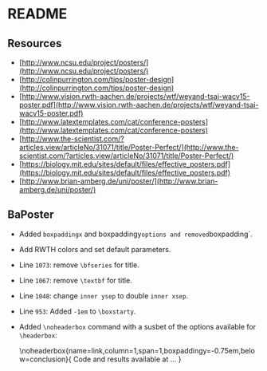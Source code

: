 # README

## Resources

* [http://www.ncsu.edu/project/posters/](http://www.ncsu.edu/project/posters/)
* [http://colinpurrington.com/tips/poster-design](http://colinpurrington.com/tips/poster-design)
* [http://www.vision.rwth-aachen.de/projects/wtf/weyand-tsai-wacv15-poster.pdf](http://www.vision.rwth-aachen.de/projects/wtf/weyand-tsai-wacv15-poster.pdf)
* [http://www.latextemplates.com/cat/conference-posters](http://www.latextemplates.com/cat/conference-posters)
* [http://www.the-scientist.com/?articles.view/articleNo/31071/title/Poster-Perfect/](http://www.the-scientist.com/?articles.view/articleNo/31071/title/Poster-Perfect/)
* [https://biology.mit.edu/sites/default/files/effective_posters.pdf](https://biology.mit.edu/sites/default/files/effective_posters.pdf)
* [http://www.brian-amberg.de/uni/poster/](http://www.brian-amberg.de/uni/poster/)

## BaPoster

* Added `boxpaddingx` and boxpaddingy` options and removed `boxpadding`.
* Add RWTH colors and set default parameters.
* Line `1073`: remove `\bfseries` for title.
* Line `1067`: remove `\textbf` for title.
* Line `1048`: change `inner ysep` to double `inner xsep`.
* Line `953`: Added `-1em` to `\boxstarty`.
* Added `\noheaderbox` command with a susbet of the options available for `\headerbox`:

    \noheaderbox{name=link,column=1,span=1,boxpaddingy=-0.75em,below=conclusion}{
        Code and results available at ...
    }
